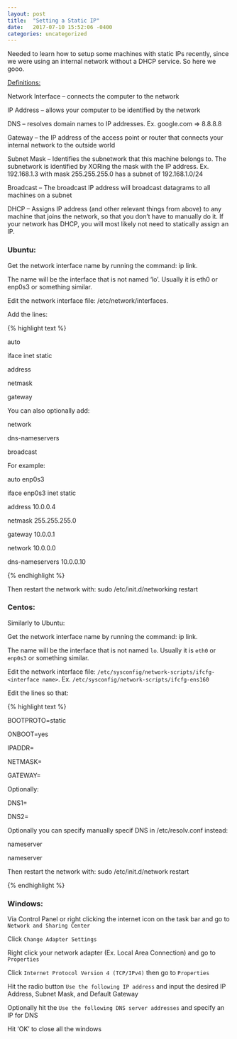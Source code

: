 ```yaml
---
layout: post
title:  "Setting a Static IP"
date:   2017-07-10 15:52:06 -0400
categories: uncategorized
---
```


Needed to learn how to setup some machines with static IPs recently, since we were using an internal network without a DHCP service. So here we gooo.

<u>Definitions:</u>

Network Interface – connects the computer to the network

IP Address – allows your computer to be identified by the network

DNS – resolves domain names to IP addresses. Ex. google.com => 8.8.8.8


Gateway – the IP address of the access point or router that connects your internal network to the outside world

Subnet Mask – Identifies the subnetwork that this machine belongs to. The subnetwork is identified by XORing the mask with the IP address. Ex. 192.168.1.3 with mask 255.255.255.0 has a subnet of 192.168.1.0/24

Broadcast – The broadcast IP address will broadcast datagrams to all machines on a subnet

DHCP – Assigns IP address (and other relevant things from above) to any machine that joins the network, so that you don’t have to manually do it. If your network has DHCP, you will most likely not need to statically assign an IP.

 

<h3>Ubuntu:</h3>

Get the network interface name by running the command: ip link.

The name will be the interface that is not named ‘lo’. Usually it is eth0 or enp0s3 or something similar.

Edit the network interface file: /etc/network/interfaces.

Add the lines:

{% highlight text %}

auto <interface name>

iface <interface name> inet static

address <desired ip address>

netmask <subnet mask>

gateway <gateway>

You can also optionally add:

network <subnet>

dns-nameservers <DNS IP>

broadcast <broadcast IP>

For example:

auto enp0s3

iface enp0s3 inet static

address 10.0.0.4

netmask 255.255.255.0

gateway 10.0.0.1

network 10.0.0.0

dns-nameservers 10.0.0.10

{% endhighlight %}

Then restart the network with: sudo /etc/init.d/networking restart

 

<h3>Centos:</h3>

Similarly to Ubuntu:

Get the network interface name by running the command: ip link.

The name will be the interface that is not named `lo`. Usually it is `eth0` or `enp0s3` or something similar.

Edit the network interface file: `/etc/sysconfig/network-scripts/ifcfg-<interface name>`. Ex. `/etc/sysconfig/network-scripts/ifcfg-ens160`

Edit the lines so that:

{% highlight text %}

BOOTPROTO=static

ONBOOT=yes

IPADDR=<IP Address>

NETMASK=<netmask bits>

GATEWAY=<gateway>

Optionally:

DNS1=<DNS IP1>

DNS2=<DNS IP2>

Optionally you can specify manually specif DNS in /etc/resolv.conf instead:

nameserver <DNS IP1>

nameserver <DNS IP2>

Then restart the network with: sudo /etc/init.d/network restart

{% endhighlight %}

<h3>Windows:</h3>

Via Control Panel or right clicking the internet icon on the task bar and go to `Network and Sharing Center`

Click `Change Adapter Settings`

Right click your network adapter (Ex. Local Area Connection) and go to `Properties`

Click `Internet Protocol Version 4 (TCP/IPv4)` then go to `Properties`

Hit the radio button `Use the following IP address` and input the desired IP Address, Subnet Mask, and Default Gateway

Optionally hit the `Use the following DNS server addresses` and specify an IP for DNS

Hit ‘OK’ to close all the windows
